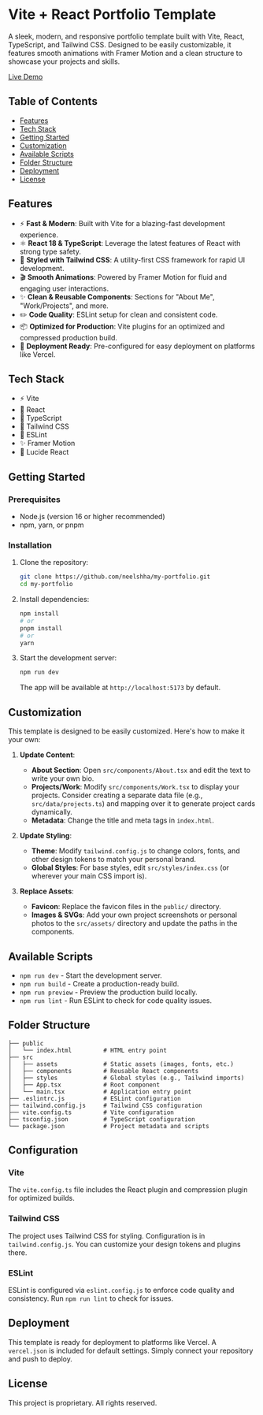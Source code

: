# Vite + React Portfolio Template

A sleek, modern, and responsive portfolio template built with Vite, React, TypeScript, and Tailwind CSS. Designed to be easily customizable, it features smooth animations with Framer Motion and a clean structure to showcase your projects and skills.

[Live Demo](https://your-demo-link.com)

## Table of Contents

- [Features](#features)
- [Tech Stack](#tech-stack)
- [Getting Started](#getting-started)
- [Customization](#customization)
- [Available Scripts](#available-scripts)
- [Folder Structure](#folder-structure)
- [Deployment](#deployment)
- [License](#license)

## Features

- ⚡️ **Fast & Modern**: Built with Vite for a blazing-fast development experience.
- ⚛️ **React 18 & TypeScript**: Leverage the latest features of React with strong type safety.
- 🎨 **Styled with Tailwind CSS**: A utility-first CSS framework for rapid UI development.
- 🎬 **Smooth Animations**: Powered by Framer Motion for fluid and engaging user interactions.
- ✨ **Clean & Reusable Components**: Sections for "About Me", "Work/Projects", and more.
- ✏️ **Code Quality**: ESLint setup for clean and consistent code.
- 📦 **Optimized for Production**: Vite plugins for an optimized and compressed production build.
- 🚀 **Deployment Ready**: Pre-configured for easy deployment on platforms like Vercel.

## Tech Stack

- ⚡ Vite
- 🔵 React
- 📄 TypeScript
- 🎨 Tailwind CSS
- 🐪 ESLint
- ✨ Framer Motion
- 🗿 Lucide React

## Getting Started

### Prerequisites

- Node.js (version 16 or higher recommended)
- npm, yarn, or pnpm

### Installation

1.  Clone the repository:
    ```bash
    git clone https://github.com/neelshha/my-portfolio.git
    cd my-portfolio
    ```

2.  Install dependencies:
    ```bash
    npm install
    # or
    pnpm install
    # or
    yarn
    ```

3.  Start the development server:
    ```bash
    npm run dev
    ```

    The app will be available at `http://localhost:5173` by default.

## Customization

This template is designed to be easily customized. Here's how to make it your own:

1.  **Update Content**:
    *   **About Section**: Open `src/components/About.tsx` and edit the text to write your own bio.
    *   **Projects/Work**: Modify `src/components/Work.tsx` to display your projects. Consider creating a separate data file (e.g., `src/data/projects.ts`) and mapping over it to generate project cards dynamically.
    *   **Metadata**: Change the title and meta tags in `index.html`.

2.  **Update Styling**:
    *   **Theme**: Modify `tailwind.config.js` to change colors, fonts, and other design tokens to match your personal brand.
    *   **Global Styles**: For base styles, edit `src/styles/index.css` (or wherever your main CSS import is).

3.  **Replace Assets**:
    *   **Favicon**: Replace the favicon files in the `public/` directory.
    *   **Images & SVGs**: Add your own project screenshots or personal photos to the `src/assets/` directory and update the paths in the components.

## Available Scripts

- `npm run dev` - Start the development server.
- `npm run build` - Create a production-ready build.
- `npm run preview` - Preview the production build locally.
- `npm run lint` - Run ESLint to check for code quality issues.

## Folder Structure

```
├── public
│   └── index.html         # HTML entry point
├── src
│   ├── assets             # Static assets (images, fonts, etc.)
│   ├── components         # Reusable React components
│   ├── styles             # Global styles (e.g., Tailwind imports)
│   ├── App.tsx            # Root component
│   └── main.tsx           # Application entry point
├── .eslintrc.js           # ESLint configuration
├── tailwind.config.js     # Tailwind CSS configuration
├── vite.config.ts         # Vite configuration
├── tsconfig.json          # TypeScript configuration
└── package.json           # Project metadata and scripts
```

## Configuration

### Vite

The `vite.config.ts` file includes the React plugin and compression plugin for optimized builds.

### Tailwind CSS

The project uses Tailwind CSS for styling. Configuration is in `tailwind.config.js`. You can customize your design tokens and plugins there.

### ESLint

ESLint is configured via `eslint.config.js` to enforce code quality and consistency. Run `npm run lint` to check for issues.

## Deployment

This template is ready for deployment to platforms like Vercel. A `vercel.json` is included for default settings. Simply connect your repository and push to deploy.

## License

This project is proprietary. All rights reserved. 